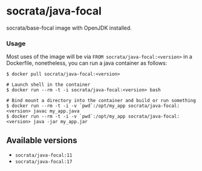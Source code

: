 socrata/java-focal
====================

socrata/base-focal image with OpenJDK installed.

### Usage

Most uses of the image will be via `FROM socrata/java-focal:<version>` in a Dockerfile, nonetheless, you can run a java container as follows:

    $ docker pull socrata/java-focal:<version>

    # Launch shell in the container
    $ docker run --rm -t -i socrata/java-focal:<version> bash

    # Bind mount a directory into the container and build or run something
    $ docker run --rm -t -i -v `pwd`:/opt/my_app socrata/java-focal:<version> javac my_app.java
    $ docker run --rm -t -i -v `pwd`:/opt/my_app socrata/java-focal:<version> java -jar my_app.jar

## Available versions

- `socrata/java-focal:11`
- `socrata/java-focal:17`
